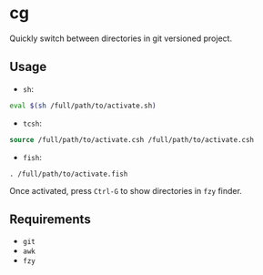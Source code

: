# cg

Quickly switch between directories in git versioned project.

## Usage

- `sh`:

```sh
eval $(sh /full/path/to/activate.sh)
```

- `tcsh`:

```tcsh
source /full/path/to/activate.csh /full/path/to/activate.csh
```

- `fish`:

```fish
. /full/path/to/activate.fish
```

Once activated, press `Ctrl-G` to show directories in `fzy` finder.

## Requirements

- `git`
- `awk`
- `fzy`
